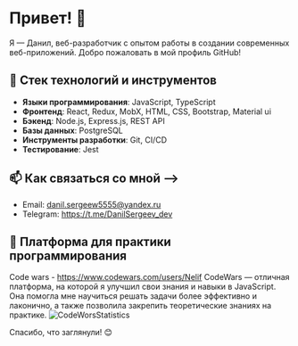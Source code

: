 # Привет! 👋

Я — Данил, веб-разработчик с опытом работы в создании современных веб-приложений. Добро пожаловать в мой профиль GitHub!

## 🔧 Стек технологий и инструментов

- **Языки программирования**: JavaScript, TypeScript
- **Фронтенд**: React, Redux, MobX, HTML, CSS, Bootstrap, Material ui
- **Бэкенд**: Node.js, Express.js, REST API
- **Базы данных**: PostgreSQL
- **Инструменты разработки**: Git, CI/CD
- **Тестирование**: Jest



## 📫 Как связаться со мной -->
- Email: [danil.sergeew5555@yandex.ru](mailto:danil.sergeew5555@yandex.ru) 
- Telegram: https://t.me/DanilSergeev_dev

<!-- ## 📈 Статистика GitHub

![Ваша статистика GitHub](https://github-readme-stats.vercel.app/api?username=DanilSergeev&show_icons=true&theme=radical) -->

<!-- ## 📝 Последние проекты

- [Название проекта 1](ссылка_на_проект) - краткое описание -->

## 🚩 Платформа для практики программирования
Code wars - https://www.codewars.com/users/Nelif
CodeWars — отличная платформа, на которой я улучшил свои знания и навыки в JavaScript. Она помогла мне научиться решать задачи более эффективно и лаконично, а также позволила закрепить теоретические знаниях на практике.
![CodeWorsStatistics](https://www.codewars.com/users/Nelif/badges/micro)

Спасибо, что заглянули! 😊
